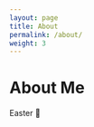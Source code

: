 ```yaml
---
layout: page
title: About
permalink: /about/
weight: 3
---
```


# **About Me**

Easter 🥚



<!---
Hello I'm **{{ site.author.name }}**,<br>
A game designer and UC Santa Cruz class of 2022. Over the years I've done work on a variety of games and projects, mainly in design and programming roles. <br>

As a previous Associate Designer at tabletop company, **2CGaming**, I did a bit of conceptual and system design for a tabletop to card game adaptation in addition to working on a visual novel prototype. I've also worked as a designer and programmer for an indie game called **Take As Needed**, which was funded by a research grant and released on [Steam](https://store.steampowered.com/app/1780110/Take_As_Needed/). <br>

While I've worked on an assortment of roles within game development, my main interest is in **mechanics** and **systems design**. I enjoy the process of setting a vision and iterating through new types of solutions. It requires both a mix of creative thinking and technical knowledge. Yet while the field is unqiue to games, I also find it interesting how ideas can come from all aspects of life and media.


<div class="row">
{% include about/skills.html title="Programming Skills" source=site.data.programming-skills %}
{% include about/skills.html title="Other Skills" source=site.data.other-skills %}
</div>


<div class="row">
{% include about/timeline.html %}
</div>
--->